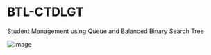 # BTL-CTDLGT
Student Management using Queue and Balanced Binary Search Tree



![image](https://github.com/user-attachments/assets/6b877544-7dee-442e-a218-54a98bd0b1e7)

